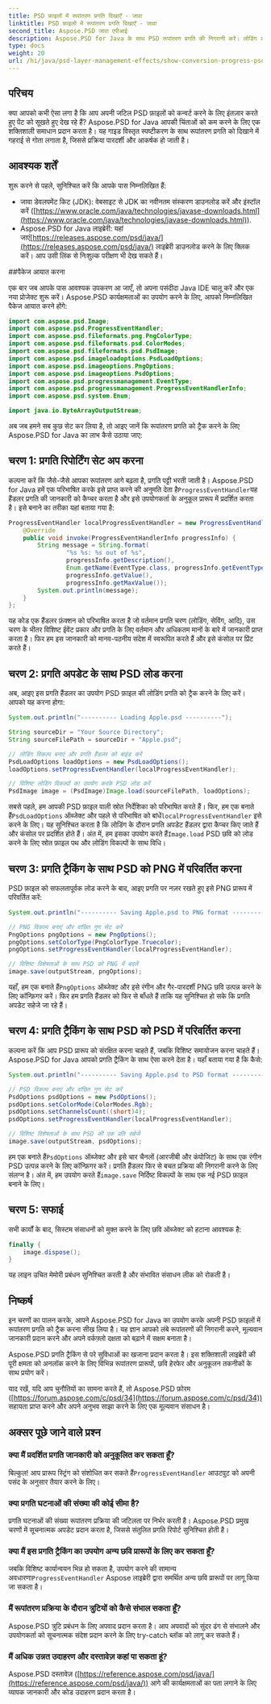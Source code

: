 ```yaml
---
title: PSD फ़ाइलों में रूपांतरण प्रगति दिखाएँ - जावा
linktitle: PSD फ़ाइलों में रूपांतरण प्रगति दिखाएँ - जावा
second_title: Aspose.PSD जावा एपीआई
description: Aspose.PSD for Java के साथ PSD रूपांतरण प्रगति की निगरानी करें। लोडिंग और सेविंग चरणों को ट्रैक करने के लिए कोड उदाहरणों के साथ विस्तृत ट्यूटोरियल। दक्षता और पारदर्शिता में सुधार करें।
type: docs
weight: 20
url: /hi/java/psd-layer-management-effects/show-conversion-progress-psd-files/
---
```

## परिचय

क्या आपको कभी ऐसा लगा है कि आप अपनी जटिल PSD फ़ाइलों को कन्वर्ट करने के लिए इंतज़ार करते हुए पेंट को सूखते हुए देख रहे हैं? Aspose.PSD for Java आपकी चिंताओं को कम करने के लिए एक शक्तिशाली समाधान प्रदान करता है। यह गाइड विस्तृत स्पष्टीकरण के साथ रूपांतरण प्रगति को दिखाने में गहराई से गोता लगाता है, जिससे प्रक्रिया पारदर्शी और आकर्षक हो जाती है।

## आवश्यक शर्तें

शुरू करने से पहले, सुनिश्चित करें कि आपके पास निम्नलिखित हैं:

- जावा डेवलपमेंट किट (JDK): वेबसाइट से JDK का नवीनतम संस्करण डाउनलोड करें और इंस्टॉल करें ([https://www.oracle.com/java/technologies/javase-downloads.html](https://www.oracle.com/java/technologies/javase-downloads.html)).
-  Aspose.PSD for Java लाइब्रेरी: यहां जाएं[https://releases.aspose.com/psd/java/](https://releases.aspose.com/psd/java/) लाइब्रेरी डाउनलोड करने के लिए क्लिक करें। आप उसी लिंक से निःशुल्क परीक्षण भी देख सकते हैं।

##पैकेज आयात करना

एक बार जब आपके पास आवश्यक उपकरण आ जाएँ, तो अपना पसंदीदा Java IDE चालू करें और एक नया प्रोजेक्ट शुरू करें। Aspose.PSD कार्यक्षमताओं का उपयोग करने के लिए, आपको निम्नलिखित पैकेज आयात करने होंगे:

```java
import com.aspose.psd.Image;
import com.aspose.psd.ProgressEventHandler;
import com.aspose.psd.fileformats.png.PngColorType;
import com.aspose.psd.fileformats.psd.ColorModes;
import com.aspose.psd.fileformats.psd.PsdImage;
import com.aspose.psd.imageloadoptions.PsdLoadOptions;
import com.aspose.psd.imageoptions.PngOptions;
import com.aspose.psd.imageoptions.PsdOptions;
import com.aspose.psd.progressmanagement.EventType;
import com.aspose.psd.progressmanagement.ProgressEventHandlerInfo;
import com.aspose.psd.system.Enum;

import java.io.ByteArrayOutputStream;
```

अब जब हमने सब कुछ सेट कर लिया है, तो आइए जानें कि रूपांतरण प्रगति को ट्रैक करने के लिए Aspose.PSD for Java का लाभ कैसे उठाया जाए:

## चरण 1: प्रगति रिपोर्टिंग सेट अप करना

 कल्पना करें कि जैसे-जैसे आपका रूपांतरण आगे बढ़ता है, प्रगति पट्टी भरती जाती है। Aspose.PSD for Java हमें एक परिभाषित करके इसे प्राप्त करने की अनुमति देता है`ProgressEventHandler`यह हैंडलर प्रगति की जानकारी को कैप्चर करता है और इसे उपयोगकर्ता के अनुकूल प्रारूप में प्रदर्शित करता है। इसे बनाने का तरीका यहां बताया गया है:

```java
ProgressEventHandler localProgressEventHandler = new ProgressEventHandler() {
    @Override
    public void invoke(ProgressEventHandlerInfo progressInfo) {
        String message = String.format(
                "%s %s: %s out of %s",
                progressInfo.getDescription(),
                Enum.getName(EventType.class, progressInfo.getEventType()),
                progressInfo.getValue(),
                progressInfo.getMaxValue());
        System.out.println(message);
    }
};
```

यह कोड एक हैंडलर फ़ंक्शन को परिभाषित करता है जो वर्तमान प्रगति चरण (लोडिंग, सेविंग, आदि), उस चरण के भीतर विशिष्ट ईवेंट प्रकार और प्रगति के लिए वर्तमान और अधिकतम मानों के बारे में जानकारी प्राप्त करता है। फिर हम इस जानकारी को मानव-पठनीय संदेश में स्वरूपित करते हैं और इसे कंसोल पर प्रिंट करते हैं।

## चरण 2: प्रगति अपडेट के साथ PSD लोड करना

अब, आइए इस प्रगति हैंडलर का उपयोग PSD फ़ाइल की लोडिंग प्रगति को ट्रैक करने के लिए करें। आपको यह करना होगा:

```java
System.out.println("---------- Loading Apple.psd ----------");

String sourceDir = "Your Source Directory";
String sourceFilePath = sourceDir + "Apple.psd";

// लोडिंग विकल्प बनाएं और प्रगति हैंडलर को बाइंड करें
PsdLoadOptions loadOptions = new PsdLoadOptions();
loadOptions.setProgressEventHandler(localProgressEventHandler);

// विशिष्ट लोडिंग विकल्पों का उपयोग करके PSD लोड करें
PsdImage image = (PsdImage)Image.load(sourceFilePath, loadOptions);
```

 सबसे पहले, हम आपकी PSD फ़ाइल वाली स्रोत निर्देशिका को परिभाषित करते हैं। फिर, हम एक बनाते हैं`PsdLoadOptions` ऑब्जेक्ट और पहले से परिभाषित को बांधें`localProgressEventHandler` इसे करने के लिए। यह सुनिश्चित करता है कि लोडिंग के दौरान प्रगति अपडेट हैंडलर द्वारा कैप्चर किए जाते हैं और कंसोल पर प्रदर्शित होते हैं। अंत में, हम इसका उपयोग करते हैं`Image.load` PSD छवि को लोड करने के लिए स्रोत फ़ाइल पथ और लोडिंग विकल्पों के साथ विधि।

## चरण 3: प्रगति ट्रैकिंग के साथ PSD को PNG में परिवर्तित करना

PSD फ़ाइल को सफलतापूर्वक लोड करने के बाद, आइए प्रगति पर नज़र रखते हुए इसे PNG प्रारूप में परिवर्तित करें:

```java
System.out.println("---------- Saving Apple.psd to PNG format ----------");

// PNG विकल्प बनाएं और वांछित गुण सेट करें
PngOptions pngOptions = new PngOptions();
pngOptions.setColorType(PngColorType.Truecolor);
pngOptions.setProgressEventHandler(localProgressEventHandler);

// विशिष्ट विशेषताओं के साथ PSD को PNG में बदलें
image.save(outputStream, pngOptions);
```

 यहाँ, हम एक बनाते हैं`PngOptions` ऑब्जेक्ट और इसे रंगीन और गैर-पारदर्शी PNG छवि उत्पन्न करने के लिए कॉन्फ़िगर करें। फिर हम प्रगति हैंडलर को फिर से बाँधते हैं ताकि यह सुनिश्चित हो सके कि प्रगति अपडेट सहेजे जा रहे हैं।

## चरण 4: प्रगति ट्रैकिंग के साथ PSD को PSD में परिवर्तित करना

कल्पना करें कि आप PSD प्रारूप को संरक्षित करना चाहते हैं, जबकि विशिष्ट समायोजन करना चाहते हैं। Aspose.PSD for Java आपको प्रगति ट्रैकिंग के साथ ऐसा करने देता है। यहाँ बताया गया है कि कैसे:

```java
System.out.println("---------- Saving Apple.psd to PSD format ----------");

// PSD विकल्प बनाएं और वांछित गुण सेट करें
PsdOptions psdOptions = new PsdOptions();
psdOptions.setColorMode(ColorModes.Rgb);
psdOptions.setChannelsCount((short)4);
psdOptions.setProgressEventHandler(localProgressEventHandler);

// विशिष्ट विशेषताओं के साथ PSD की एक प्रति सहेजें
image.save(outputStream, psdOptions);
```

 हम एक बनाते हैं`PsdOptions` ऑब्जेक्ट और इसे चार चैनलों (आरजीबी और कंपोजिट) के साथ एक रंगीन PSD उत्पन्न करने के लिए कॉन्फ़िगर करें। प्रगति हैंडलर फिर से बचत प्रक्रिया की निगरानी करने के लिए संलग्न है। अंत में, हम उपयोग करते हैं`image.save` निर्दिष्ट विकल्पों के साथ एक नई PSD फ़ाइल बनाने के लिए।

## चरण 5: सफाई

सभी कार्यों के बाद, सिस्टम संसाधनों को मुक्त करने के लिए छवि ऑब्जेक्ट को हटाना आवश्यक है:

```java
finally {
    image.dispose();
}
```

यह लाइन उचित मेमोरी प्रबंधन सुनिश्चित करती है और संभावित संसाधन लीक को रोकती है।

## निष्कर्ष

इन चरणों का पालन करके, आपने Aspose.PSD for Java का उपयोग करके अपनी PSD फ़ाइलों में रूपांतरण प्रगति को ट्रैक करना सीख लिया है। यह ज्ञान आपको लंबे रूपांतरणों की निगरानी करने, मूल्यवान जानकारी प्रदान करने और अपने वर्कफ़्लो दक्षता को बढ़ाने में सक्षम बनाता है।

Aspose.PSD प्रगति ट्रैकिंग से परे सुविधाओं का खजाना प्रदान करता है। इस शक्तिशाली लाइब्रेरी की पूरी क्षमता को अनलॉक करने के लिए विभिन्न रूपांतरण प्रारूपों, छवि हेरफेर और अनुकूलन तकनीकों के साथ प्रयोग करें।

याद रखें, यदि आप चुनौतियों का सामना करते हैं, तो Aspose.PSD फ़ोरम ([https://forum.aspose.com/c/psd/34](https://forum.aspose.com/c/psd/34)) सहायता प्राप्त करने और अपने अनुभव साझा करने के लिए एक मूल्यवान संसाधन है।

## अक्सर पूछे जाने वाले प्रश्न

### क्या मैं प्रदर्शित प्रगति जानकारी को अनुकूलित कर सकता हूँ?
 बिल्कुल! आप प्रारूप स्ट्रिंग को संशोधित कर सकते हैं`ProgressEventHandler` आउटपुट को अपनी पसंद के अनुसार तैयार करने के लिए।

### क्या प्रगति घटनाओं की संख्या की कोई सीमा है?
प्रगति घटनाओं की संख्या रूपांतरण प्रक्रिया की जटिलता पर निर्भर करती है। Aspose.PSD प्रमुख चरणों में सूचनात्मक अपडेट प्रदान करता है, जिससे संतुलित प्रगति रिपोर्ट सुनिश्चित होती है।

### क्या मैं इस प्रगति ट्रैकिंग का उपयोग अन्य छवि प्रारूपों के लिए कर सकता हूँ?
 जबकि विशिष्ट कार्यान्वयन भिन्न हो सकता है, उपयोग करने की सामान्य अवधारणा`ProgressEventHandler` Aspose लाइब्रेरी द्वारा समर्थित अन्य छवि प्रारूपों पर लागू किया जा सकता है।

### मैं रूपांतरण प्रक्रिया के दौरान त्रुटियों को कैसे संभाल सकता हूँ?
Aspose.PSD त्रुटि प्रबंधन के लिए अपवाद प्रदान करता है। आप अपवादों को सुंदर ढंग से संभालने और उपयोगकर्ता को सूचनात्मक संदेश प्रदान करने के लिए try-catch ब्लॉक को लागू कर सकते हैं।

### मैं अधिक उन्नत उदाहरण और दस्तावेज़ कहां पा सकता हूं?
Aspose.PSD दस्तावेज़ ([https://reference.aspose.com/psd/java/](https://reference.aspose.com/psd/java/)) आगे की कार्यक्षमताओं का पता लगाने के लिए व्यापक जानकारी और कोड उदाहरण प्रदान करता है।